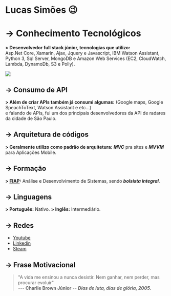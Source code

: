 # Lucas Simões 😉


# -> Conhecimento Tecnológicos

 **> Desenvolvedor full stack júnior, tecnologias que utilizo:**  
Asp.Net Core, Xamarin, Ajax, Jquery e Javascript, IBM Watson Assistant, Python 3, Sql Server, MongoDB e Amazon Web Services (EC2, CloudWatch, Lambda, DynamoDb, S3 e Polly).

![](https://gph.is/g/EqN8M7r)


## -> Consumo de API

**> Além de criar APIs também já consumi algumas:** 
(Google maps, Google SpeachToText, Watson Assistant e etc...)  
e falando de APIs, fui um dos principais desenvolvedores da API de radares da cidade de São Paulo.

## -> Arquitetura de códigos

**> Geralmente utilizo como padrão de arquitetura:** 
***MVC*** pra sites e ***MVVM*** para Aplicações Mobile.

## -> Formação

**> [FIAP](https://www.fiap.com.br):**
Análise e Desenvolvimento de Sistemas, sendo ***bolsista integral***.

## -> Linguagens

**> Português:** Nativo.
**> Inglês:** Intermediário.

## -> Redes 
- [Youtube](https://www.youtube.com/channel/UCOM7jgDwVyCipm4wAy_dvgg?view_as=subscriber)
- [Linkedin](https://www.linkedin.com/in/lucazsimoes/)
- [Steam](https://steamcommunity.com/id/ImZicky/)

## -> Frase Motivacional

> "A vida me ensinou a nunca desistir. Nem ganhar, nem perder, mas procurar evoluir"  
--- **Charlie Brown Júnior** -- ***Dias de luta, dias de glória, 2005.***
